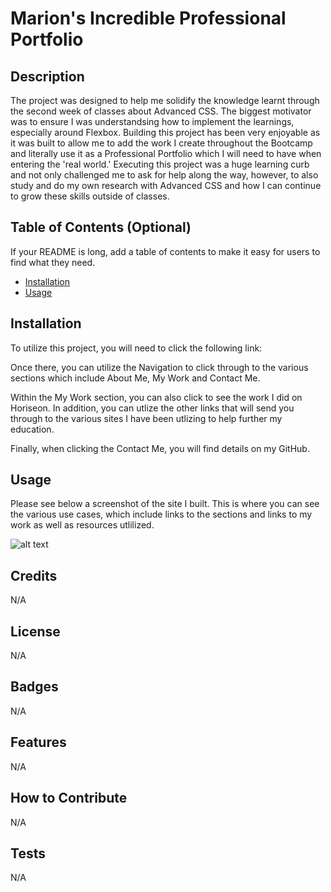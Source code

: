 # Marion's Incredible Professional Portfolio

## Description

The project was designed to help me solidify the knowledge learnt through the second week of classes about Advanced CSS. The biggest motivator was to ensure I was understandsing how to implement the learnings, especially around Flexbox. 
Building this project has been very enjoyable as it was built to allow me to add the work I create throughout the Bootcamp and literally use it as a Professional Portfolio which I will need to have when entering the 'real world.' Executing this project was a huge learning curb and not only challenged me to ask for help along the way, however, to also study and do my own research with Advanced CSS and how I can continue to grow these skills outside of classes.


## Table of Contents (Optional)

If your README is long, add a table of contents to make it easy for users to find what they need.

- [Installation](#installation)
- [Usage](#usage)


## Installation

To utilize this project, you will need to click the following link:

Once there, you can utilize the Navigation to click through to the various sections which include About Me, My Work and Contact Me.

Within the My Work section, you can also click to see the work I did on Horiseon. In addition, you can utlize the other links that will send you through to the various sites I have been utlizing to help further my education.

Finally, when clicking the Contact Me, you will find details on my GitHub.


## Usage

Please see below a screenshot of the site I built. This is where you can see the various use cases, which include links to the sections and links to my work as well as resources utlilized.

    
![alt text](assets/images/ScreenshotPortfolio.png)

## Credits

N/A

## License

N/A

## Badges

N/A

## Features

N/A

## How to Contribute

N/A

## Tests

N/A